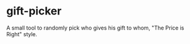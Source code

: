 gift-picker
===========

A small tool to randomly pick who gives his gift to whom, "The Price is Right" style.
